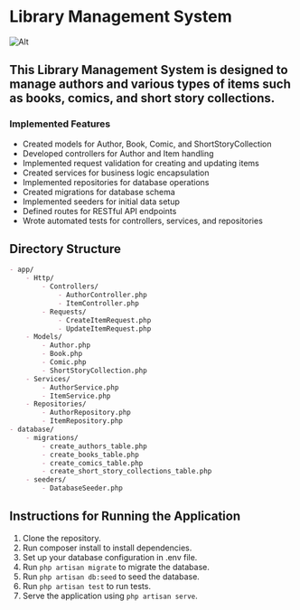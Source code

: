 # Library Management System
![Alt](https://i.imgur.com/Nb0yqKk.jpeg)

## This Library Management System is designed to manage authors and various types of items such as books, comics, and short story collections.

### Implemented Features
 - Created models for Author, Book, Comic, and ShortStoryCollection
 - Developed controllers for Author and Item handling
 - Implemented request validation for creating and updating items
 - Created services for business logic encapsulation
 - Implemented repositories for database operations
 - Created migrations for database schema
 - Implemented seeders for initial data setup
 - Defined routes for RESTful API endpoints
 - Wrote automated tests for controllers, services, and repositories

## Directory Structure
```markdown 
- app/
    - Http/
        - Controllers/
            - AuthorController.php
            - ItemController.php
        - Requests/
            - CreateItemRequest.php
            - UpdateItemRequest.php
    - Models/
        - Author.php
        - Book.php
        - Comic.php
        - ShortStoryCollection.php
    - Services/
        - AuthorService.php
        - ItemService.php
    - Repositories/
        - AuthorRepository.php
        - ItemRepository.php
- database/
    - migrations/
        - create_authors_table.php
        - create_books_table.php
        - create_comics_table.php
        - create_short_story_collections_table.php
    - seeders/
        - DatabaseSeeder.php
```
## Instructions for Running the Application
1. Clone the repository.
2. Run composer install to install dependencies.
3. Set up your database configuration in .env file.
4. Run `php artisan migrate` to migrate the database.
5. Run `php artisan db:seed` to seed the database.
6. Run `php artisan test` to run tests.
7. Serve the application using `php artisan serve`.